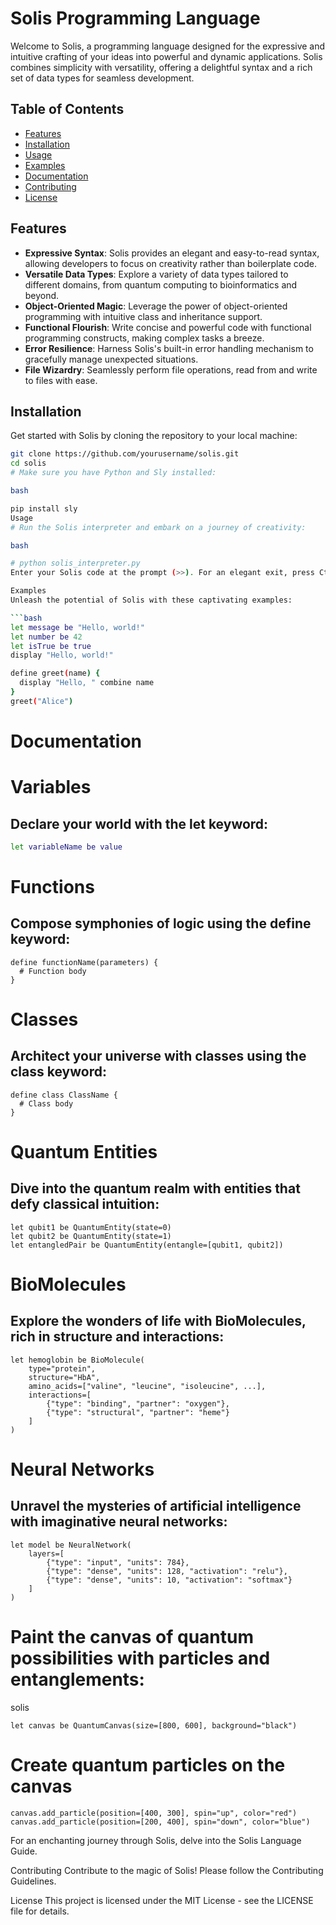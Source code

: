 # Solis Programming Language

Welcome to Solis, a programming language designed for the expressive and intuitive crafting of your ideas into powerful and dynamic applications. Solis combines simplicity with versatility, offering a delightful syntax and a rich set of data types for seamless development.

## Table of Contents

- [Features](#features)
- [Installation](#installation)
- [Usage](#usage)
- [Examples](#examples)
- [Documentation](#documentation)
- [Contributing](#contributing)
- [License](#license)

## Features

- **Expressive Syntax**: Solis provides an elegant and easy-to-read syntax, allowing developers to focus on creativity rather than boilerplate code.
- **Versatile Data Types**: Explore a variety of data types tailored to different domains, from quantum computing to bioinformatics and beyond.
- **Object-Oriented Magic**: Leverage the power of object-oriented programming with intuitive class and inheritance support.
- **Functional Flourish**: Write concise and powerful code with functional programming constructs, making complex tasks a breeze.
- **Error Resilience**: Harness Solis's built-in error handling mechanism to gracefully manage unexpected situations.
- **File Wizardry**: Seamlessly perform file operations, read from and write to files with ease.

## Installation

Get started with Solis by cloning the repository to your local machine:

```bash
git clone https://github.com/yourusername/solis.git
cd solis
# Make sure you have Python and Sly installed:

bash

pip install sly
Usage
# Run the Solis interpreter and embark on a journey of creativity:

bash

# python solis_interpreter.py
Enter your Solis code at the prompt (>>). For an elegant exit, press Ctrl+C.

Examples
Unleash the potential of Solis with these captivating examples:

```bash
let message be "Hello, world!"
let number be 42
let isTrue be true
display "Hello, world!"

define greet(name) {
  display "Hello, " combine name
}
greet("Alice")
```
# Documentation
# Variables
## Declare your world with the let keyword:
```bash
let variableName be value
```
# Functions
## Compose symphonies of logic using the define keyword:


```
define functionName(parameters) {
  # Function body
}
```
# Classes
## Architect your universe with classes using the class keyword:

```
define class ClassName {
  # Class body
}
```
# Quantum Entities
## Dive into the quantum realm with entities that defy classical intuition:

```
let qubit1 be QuantumEntity(state=0)
let qubit2 be QuantumEntity(state=1)
let entangledPair be QuantumEntity(entangle=[qubit1, qubit2])
```
# BioMolecules
## Explore the wonders of life with BioMolecules, rich in structure and interactions:


```
let hemoglobin be BioMolecule(
    type="protein",
    structure="HbA",
    amino_acids=["valine", "leucine", "isoleucine", ...],
    interactions=[
        {"type": "binding", "partner": "oxygen"},
        {"type": "structural", "partner": "heme"}
    ]
)
```
# Neural Networks
## Unravel the mysteries of artificial intelligence with imaginative neural networks:


```
let model be NeuralNetwork(
    layers=[
        {"type": "input", "units": 784},
        {"type": "dense", "units": 128, "activation": "relu"},
        {"type": "dense", "units": 10, "activation": "softmax"}
    ]
)
```
# Paint the canvas of quantum possibilities with particles and entanglements:

solis
```
let canvas be QuantumCanvas(size=[800, 600], background="black")
```
# Create quantum particles on the canvas
```
canvas.add_particle(position=[400, 300], spin="up", color="red")
canvas.add_particle(position=[200, 400], spin="down", color="blue")

```
For an enchanting journey through Solis, delve into the Solis Language Guide.

Contributing
Contribute to the magic of Solis! Please follow the Contributing Guidelines.

License
This project is licensed under the MIT License - see the LICENSE file for details.



